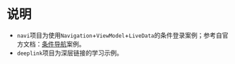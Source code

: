 # 说明

- `navi`项目为使用`Navigation`+`ViewModel`+`LiveData`的条件登录案例；参考自官方文档：[条件导航](https://developer.android.google.cn/guide/navigation/navigation-conditional?hl=zh_cn)案例。
- `deeplink`项目为深层链接的学习示例。

